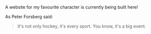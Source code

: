 A website for my favourite character is currently being built here!

As Peter Forsberg said:

> It's not only hockey, it's every sport. You know, it's a big event.

